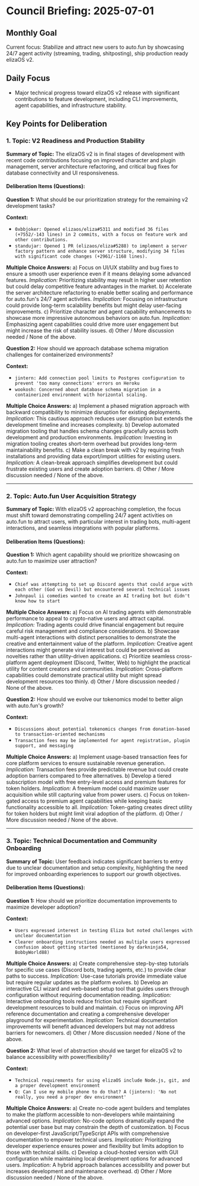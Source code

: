 # Council Briefing: 2025-07-01

## Monthly Goal

Current focus: Stabilize and attract new users to auto.fun by showcasing 24/7 agent activity (streaming, trading, shitposting), ship production ready elizaOS v2.

## Daily Focus

- Major technical progress toward elizaOS v2 release with significant contributions to feature development, including CLI improvements, agent capabilities, and infrastructure stability.

## Key Points for Deliberation

### 1. Topic: V2 Readiness and Production Stability

**Summary of Topic:** The elizaOS v2 is in final stages of development with recent code contributions focusing on improved character and plugin management, server architecture refactoring, and critical bug fixes for database connectivity and UI responsiveness.

#### Deliberation Items (Questions):

**Question 1:** What should be our prioritization strategy for the remaining v2 development tasks?

  **Context:**
  - `0xbbjoker: Opened elizaos/eliza#5311 and modified 36 files (+7552/-143 lines) in 2 commits, with a focus on feature work and other contributions.`
  - `standujar: Opened 1 PR (elizaos/eliza#5288) to implement a server factory pattern and enhance server structure, modifying 34 files with significant code changes (+2961/-1168 lines).`

  **Multiple Choice Answers:**
    a) Focus on UI/UX stability and bug fixes to ensure a smooth user experience even if it means delaying some advanced features.
        *Implication:* Prioritizing stability may result in higher user retention but could delay competitive feature advantages in the market.
    b) Accelerate the server architecture refactoring to enable better scaling and performance for auto.fun's 24/7 agent activities.
        *Implication:* Focusing on infrastructure could provide long-term scalability benefits but might delay user-facing improvements.
    c) Prioritize character and agent capability enhancements to showcase more impressive autonomous behaviors on auto.fun.
        *Implication:* Emphasizing agent capabilities could drive more user engagement but might increase the risk of stability issues.
    d) Other / More discussion needed / None of the above.

**Question 2:** How should we approach database schema migration challenges for containerized environments?

  **Context:**
  - `jintern: Add connection pool limits to Postgres configuration to prevent 'too many connections' errors on Heroku`
  - `wookosh: Concerned about database schema migration in a containerized environment with horizontal scaling.`

  **Multiple Choice Answers:**
    a) Implement a phased migration approach with backward compatibility to minimize disruption for existing deployments.
        *Implication:* This cautious approach reduces user disruption but extends the development timeline and increases complexity.
    b) Develop automated migration tooling that handles schema changes gracefully across both development and production environments.
        *Implication:* Investing in migration tooling creates short-term overhead but provides long-term maintainability benefits.
    c) Make a clean break with v2 by requiring fresh installations and providing data export/import utilities for existing users.
        *Implication:* A clean-break approach simplifies development but could frustrate existing users and create adoption barriers.
    d) Other / More discussion needed / None of the above.

---


### 2. Topic: Auto.fun User Acquisition Strategy

**Summary of Topic:** With elizaOS v2 approaching completion, the focus must shift toward demonstrating compelling 24/7 agent activities on auto.fun to attract users, with particular interest in trading bots, multi-agent interactions, and seamless integrations with popular platforms.

#### Deliberation Items (Questions):

**Question 1:** Which agent capability should we prioritize showcasing on auto.fun to maximize user attraction?

  **Context:**
  - `Chief was attempting to set up Discord agents that could argue with each other (God vs Devil) but encountered several technical issues`
  - `Johnpaul ii comedies wanted to create an AI trading bot but didn't know how to start`

  **Multiple Choice Answers:**
    a) Focus on AI trading agents with demonstrable performance to appeal to crypto-native users and attract capital.
        *Implication:* Trading agents could drive financial engagement but require careful risk management and compliance considerations.
    b) Showcase multi-agent interactions with distinct personalities to demonstrate the creative and entertainment value of the platform.
        *Implication:* Creative agent interactions might generate viral interest but could be perceived as novelties rather than utility-driven applications.
    c) Prioritize seamless cross-platform agent deployment (Discord, Twitter, Web) to highlight the practical utility for content creators and communities.
        *Implication:* Cross-platform capabilities could demonstrate practical utility but might spread development resources too thinly.
    d) Other / More discussion needed / None of the above.

**Question 2:** How should we evolve our tokenomics model to better align with auto.fun's growth?

  **Context:**
  - `Discussions about potential tokenomics changes from donation-based to transaction-oriented mechanisms`
  - `Transaction fees may be implemented for agent registration, plugin support, and messaging`

  **Multiple Choice Answers:**
    a) Implement usage-based transaction fees for core platform services to ensure sustainable revenue generation.
        *Implication:* Transaction fees provide predictable revenue but could create adoption barriers compared to free alternatives.
    b) Develop a tiered subscription model with free entry-level access and premium features for token holders.
        *Implication:* A freemium model could maximize user acquisition while still capturing value from power users.
    c) Focus on token-gated access to premium agent capabilities while keeping basic functionality accessible to all.
        *Implication:* Token-gating creates direct utility for token holders but might limit viral adoption of the platform.
    d) Other / More discussion needed / None of the above.

---


### 3. Topic: Technical Documentation and Community Onboarding

**Summary of Topic:** User feedback indicates significant barriers to entry due to unclear documentation and setup complexity, highlighting the need for improved onboarding experiences to support our growth objectives.

#### Deliberation Items (Questions):

**Question 1:** How should we prioritize documentation improvements to maximize developer adoption?

  **Context:**
  - `Users expressed interest in testing Eliza but noted challenges with unclear documentation`
  - `Clearer onboarding instructions needed as multiple users expressed confusion about getting started (mentioned by darkninja54, BobbyWorld88)`

  **Multiple Choice Answers:**
    a) Create comprehensive step-by-step tutorials for specific use cases (Discord bots, trading agents, etc.) to provide clear paths to success.
        *Implication:* Use-case tutorials provide immediate value but require regular updates as the platform evolves.
    b) Develop an interactive CLI wizard and web-based setup tool that guides users through configuration without requiring documentation reading.
        *Implication:* Interactive onboarding tools reduce friction but require significant development resources to build and maintain.
    c) Focus on improving API reference documentation and creating a comprehensive developer playground for experimentation.
        *Implication:* Technical documentation improvements will benefit advanced developers but may not address barriers for newcomers.
    d) Other / More discussion needed / None of the above.

**Question 2:** What level of abstraction should we target for elizaOS v2 to balance accessibility with power/flexibility?

  **Context:**
  - `Technical requirements for using elizaOS include Node.js, git, and a proper development environment`
  - `Q: Can I use my mobile phone to do that? A (jintern): 'No not really, you need a proper dev environment'`

  **Multiple Choice Answers:**
    a) Create no-code agent builders and templates to make the platform accessible to non-developers while maintaining advanced options.
        *Implication:* No-code options dramatically expand the potential user base but may constrain the depth of customization.
    b) Focus on developer-first JavaScript/TypeScript APIs with comprehensive documentation to empower technical users.
        *Implication:* Prioritizing developer experience ensures power and flexibility but limits adoption to those with technical skills.
    c) Develop a cloud-hosted version with GUI configuration while maintaining local development options for advanced users.
        *Implication:* A hybrid approach balances accessibility and power but increases development and maintenance overhead.
    d) Other / More discussion needed / None of the above.